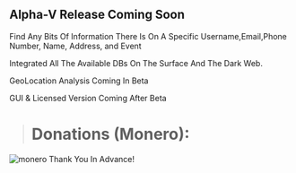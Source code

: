## Alpha-V Release Coming Soon
Find Any Bits Of Information There Is On A Specific Username,Email,Phone Number, Name, Address, and Event

Integrated All The Available DBs On The Surface And The Dark Web.

GeoLocation Analysis Coming In Beta

GUI & Licensed Version Coming After Beta





># Donations (Monero): 





![monero](https://user-images.githubusercontent.com/94680549/212542445-c32eaeec-0e69-4c21-976d-b3b29b779a82.png)
Thank You In Advance!

